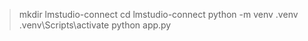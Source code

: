 > mkdir lmstudio-connect
> cd lmstudio-connect
> python -m venv .venv
> .venv\Scripts\activate
> python app.py

